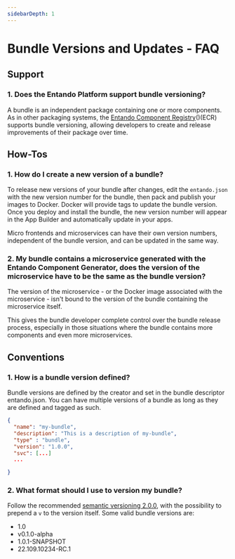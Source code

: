 ```yaml
---
sidebarDepth: 1
---
```


# Bundle Versions and Updates - FAQ

## Support

### 1. Does the Entando Platform support bundle versioning?
A bundle is an independent package containing one or more components. 
As in other packaging systems, the [Entando Component Registry](../compose/ecr-overview.md)()(ECR) supports bundle versioning, allowing developers to create and release improvements of their package over time.

## How-Tos
### 1. How do I create a new version of a bundle?
To release new versions of your bundle after changes, edit the `entando.json` with the new version number for the bundle, then pack and publish your images to Docker. Docker will provide tags to update the bundle version. Once you deploy and install the bundle, the new version number will appear in the App Builder and automatically update in your apps. 

Micro frontends and microservices can have their own version numbers, independent of the bundle version, and can be updated in the same way.

### 2. My bundle contains a microservice generated with the Entando Component Generator, does the version of the microservice have to be the same as the bundle version?

The version of the microservice - or the Docker image associated with the microservice - isn't bound to the version of the bundle containing the microservice itself. 

This gives the bundle developer complete control over the bundle release process, especially in those situations where the bundle contains more components and even more microservices.


## Conventions 
 
### 1. How is a bundle version defined?

Bundle versions are defined by the creator and set in the bundle descriptor entando.json. You can have multiple versions of a bundle as long as they are defined and tagged as such.
 
```json
{
  "name": "my-bundle",
  "description": "This is a description of my-bundle",
  "type" : "bundle",
  "version": "1.0.0",
  "svc": [...]
  ...

}
```
### 2. What format should I use to version my bundle?

Follow the recommended [semantic versioning 2.0.0](https://semver.org/#semantic-versioning-200), with the possibility to prepend a `v` to the version itself. Some valid bundle versions are:

- 1.0
- v0.1.0-alpha
- 1.0.1-SNAPSHOT
- 22.109.10234-RC.1








